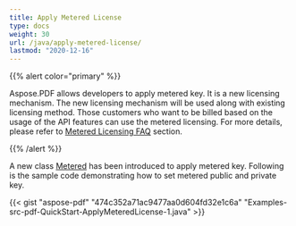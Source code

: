 ```yaml
---
title: Apply Metered License
type: docs
weight: 30
url: /java/apply-metered-license/
lastmod: "2020-12-16"
---
```


{{% alert color="primary" %}}

Aspose.PDF allows developers to apply metered key. It is a new licensing mechanism. The new licensing mechanism will be used along with existing licensing method. Those customers who want to be billed based on the usage of the API features can use the metered licensing. For more details, please refer to [Metered Licensing FAQ](https://purchase.aspose.com/faqs/licensing/metered) section.

{{% /alert %}}

A new class [Metered](https://apireference.aspose.com/java/pdf/com.aspose.pdf/Metered) has been introduced to apply metered key. Following is the sample code demonstrating how to set metered public and private key.

{{< gist "aspose-pdf" "474c352a71ac9477aa0d604fd32e1c6a" "Examples-src-pdf-QuickStart-ApplyMeteredLicense-1.java" >}}

